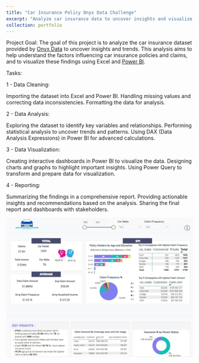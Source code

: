```yaml
---
title: "Car Insurance Policy Onyx Data Challenge"
excerpt: "Analyze car insurance data to uncover insights and visualize trends using Excel and Power BI"
collection: portfolio
---
```


Project Goal: The goal of this project is to analyze the car insurance dataset provided by [Onyx Data](https://onyxdata.co.uk/data-dna-dataset-challenge/) to uncover insights and trends. This analysis aims to help understand the factors influencing car insurance policies and claims, and to visualize these findings using Excel and [Power BI](https://www.microsoft.com/en-us/power-platform/products/power-bi).


Tasks: 

1 - Data Cleaning:

Importing the dataset into Excel and Power BI.
Handling missing values and correcting data inconsistencies.
Formatting the data for analysis.

2 - Data Analysis:

Exploring the dataset to identify key variables and relationships.
Performing statistical analysis to uncover trends and patterns.
Using DAX (Data Analysis Expressions) in Power BI for advanced calculations.

3 - Data Visualization:

Creating interactive dashboards in Power BI to visualize the data.
Designing charts and graphs to highlight important insights.
Using Power Query to transform and prepare data for visualization.

4 - Reporting:

Summarizing the findings in a comprehensive report.
Providing actionable insights and recommendations based on the analysis.
Sharing the final report and dashboards with stakeholders.

![Car Insurance Policy](images/car_insurance_policy_Onyx_Data_challenge.jpg)
